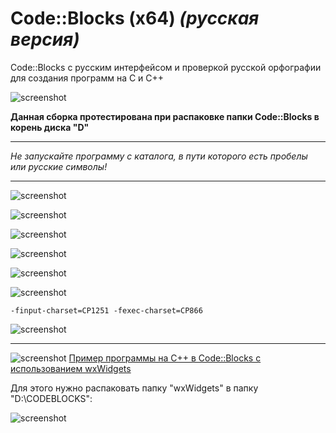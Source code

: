 # Code::Blocks (x64) _(русская версия)_
Code::Blocks с русским интерфейсом и проверкой русской орфографии
для создания программ на С и С++

![screenshot](screenshot.png)

**Данная сборка протестирована при распаковке папки Code::Blocks в корень диска "D"**

---

*_Не запускайте программу с каталога, в пути которого есть пробелы или русские символы!_*

---

![screenshot](screenshot1.png)

![screenshot](screenshot2.png)

![screenshot](screenshot7.png)

![screenshot](screenshot3.png)

![screenshot](screenshot4.png)

![screenshot](screenshot5.png)

```
-finput-charset=CP1251 -fexec-charset=CP866

```

![screenshot](screenshot6.png)

---
![screenshot](screenshot7.png)
[Пример программы на С++ в Code::Blocks с использованием wxWidgets](https://github.com/tsnsoft/wxwidgets_demo)

Для этого нужно распаковать папку "wxWidgets" в папку "D:\CODEBLOCKS":

![screenshot](screenshot7.png)
